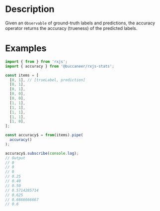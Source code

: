 # Description
Given an `Observable` of ground-truth labels and predictions, the accuracy operator returns the accuracy (trueness) of the predicted labels.

# Examples
``` javascript
import { from } from 'rxjs';
import { accuracy } from '@buccaneer/rxjs-stats';

const items = [
  [0, 1], // [trueLabel, prediction]
  [0, 1],
  [0, 1],
  [0, 0],
  [0, 0],
  [1, 1],
  [1, 1],
  [1, 1],
  [1, 1],
  [1, 0],
];

const accuracy$ = from(items).pipe(
  accuracy()
);

accuracy$.subscribe(console.log);
// Output
// 0
// 0
// 0
// 0.25
// 0.40
// 0.50
// 0.5714285714
// 0.625
// 0.6666666667
// 0.6
```